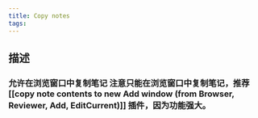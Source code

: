 ```yaml
---
title: Copy notes
tags:
---
```


## 描述
### 允许在浏览窗口中复制笔记 注意只能在浏览窗口中复制笔记，推荐 [[copy note contents to new Add window (from Browser, Reviewer, Add, EditCurrent)]] 插件，因为功能强大。
###

